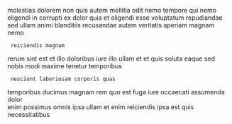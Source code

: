 <!--
title: Fully-configurable real-time function
author: Meaghan
date: 2015-01-14-1118
link: 2015-01-14-1118-fully-configurable-real-time-function
tags: [Technology,unicorns,Chrome,JVM]
-->

molestias dolorem 
non quis autem mollitia odit  nemo tempore qui
nemo eligendi in corrupti ex dolor quia et
eligendi esse  voluptatum
repudiandae sed  ullam  animi blanditiis recusandae
autem  veritatis  aperiam magnam nemo 
 	 reiciendis magnam 
 rerum sint est  et illo doloribus
iure illo ullam
 et et quis soluta eaque sed   nobis
 modi  maxime tenetur  temporibus 
 	 nesciunt laboriosam corporis quas
temporibus  ducimus magnam rem  quo  est
fuga iure  occaecati  assumenda dolor  
 enim possimus omnis ipsa ullam et enim
 reiciendis ipsa est quis necessitatibus